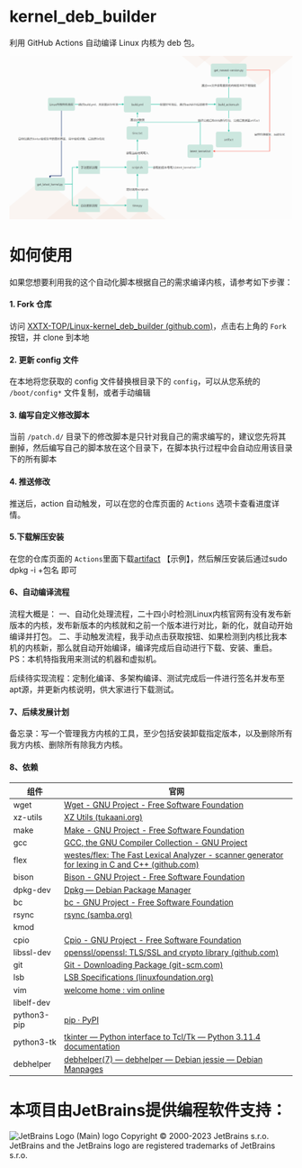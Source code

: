 # kernel_deb_builder

利用 GitHub Actions 自动编译 Linux 内核为 deb 包。

![1689432126348](image/README/1689432126348.png)

# 如何使用

如果您想要利用我的这个自动化脚本根据自己的需求编译内核，请参考如下步骤：

#### 1. Fork 仓库

访问 [XXTX-TOP/Linux-kernel_deb_builder (github.com)](https://github.com/XXTX-TOP/Linux-kernel_deb_builder)，点击右上角的 `Fork` 按钮，并 clone 到本地

#### 2. 更新 config 文件

在本地将您获取的 config 文件替换根目录下的 `config`，可以从您系统的 `/boot/config*` 文件复制，或者手动编辑

#### 3. 编写自定义修改脚本

当前 `/patch.d/` 目录下的修改脚本是只针对我自己的需求编写的，建议您先将其删掉，然后编写自己的脚本放在这个目录下，在脚本执行过程中会自动应用该目录下的所有脚本

#### 4. 推送修改

推送后，action 自动触发，可以在您的仓库页面的 `Actions` 选项卡查看进度详情。

#### 5.下载解压安装

在您的仓库页面的 `Actions`里面下载[artifact](https://github.com/XXTX-TOP/Linux-kernel_deb_builder/suites/13914141709/artifacts/774503646) 【示例】，然后解压安装后通过sudo dpkg -i +包名 即可

#### 6、自动编译流程

流程大概是：
一、自动化处理流程，二十四小时检测Linux内核官网有没有发布新版本的内核，发布新版本的内核就和之前一个版本进行对比，新的化，就自动开始编译并打包。
二、手动触发流程，我手动点击获取按钮、如果检测到内核比我本机的内核新，那么就自动开始编译，编译完成后自动进行下载、安装、重启。PS：本机特指我用来测试的机器和虚拟机。

后续待实现流程：定制化编译、多架构编译、测试完成后一件进行签名并发布至apt源，并更新内核说明，供大家进行下载测试。

#### 7、后续发展计划

备忘录：写一个管理我方内核的工具，至少包括安装卸载指定版本，以及删除所有我方内核、删除所有除我方内核。

#### 8、依赖

| 组件        | 官网                                                                                                                           |
| ----------- | ------------------------------------------------------------------------------------------------------------------------------ |
| wget        | [Wget - GNU Project - Free Software Foundation](https://www.gnu.org/software/wget/)                                               |
| xz-utils    | [XZ Utils (tukaani.org)](https://tukaani.org/xz/)                                                                                 |
| make        | [Make - GNU Project - Free Software Foundation](https://www.gnu.org/software/make/)                                               |
| gcc         | [GCC, the GNU Compiler Collection - GNU Project](https://gcc.gnu.org/)                                                            |
| flex        | [westes/flex: The Fast Lexical Analyzer - scanner generator for lexing in C and C++ (github.com)](https://github.com/westes/flex) |
| bison       | [Bison - GNU Project - Free Software Foundation](https://www.gnu.org/software/bison/)                                             |
| dpkg-dev    | [Dpkg — Debian Package Manager](https://www.dpkg.org/)                                                                           |
| bc          | [bc - GNU Project - Free Software Foundation](https://www.gnu.org/software/bc/)                                                   |
| rsync       | [rsync (samba.org)](https://rsync.samba.org/)                                                                                     |
| kmod        |                                                                                                                                |
| cpio        | [Cpio - GNU Project - Free Software Foundation](https://www.gnu.org/software/cpio/)                                               |
| libssl-dev  | [openssl/openssl: TLS/SSL and crypto library (github.com)](https://github.com/openssl/openssl)                                    |
| git         | [Git - Downloading Package (git-scm.com)](https://git-scm.com/download/win)                                                       |
| lsb         | [LSB Specifications (linuxfoundation.org)](https://refspecs.linuxfoundation.org/lsb.shtml)                                        |
| vim         | [welcome home : vim online](https://www.vim.org/)                                                                                 |
| libelf-dev  |                                                                                                                                |
| python3-pip | [pip · PyPI](https://pypi.org/project/pip/)                                                                                      |
| python3-tk  | [tkinter — Python interface to Tcl/Tk — Python 3.11.4 documentation](https://docs.python.org/3/library/tkinter.html)            |
| debhelper   | [debhelper(7) — debhelper — Debian jessie — Debian Manpages](https://manpages.debian.org/jessie/debhelper/debhelper.7.en.html) |

# 本项目由JetBrains提供编程软件支持：
![JetBrains Logo (Main) logo](https://resources.jetbrains.com/storage/products/company/brand/logos/jb_beam.png)
Copyright © 2000-2023 JetBrains s.r.o. JetBrains and the JetBrains logo are registered trademarks of JetBrains s.r.o.